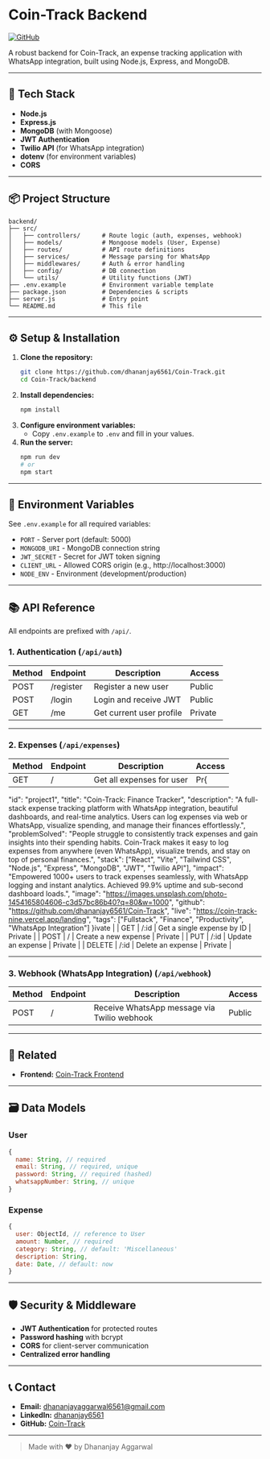 # Coin-Track Backend

[![GitHub](https://img.shields.io/badge/GitHub-Repository-blue?logo=github)](https://github.com/dhananjay6561/Coin-Track)

A robust backend for Coin-Track, an expense tracking application with WhatsApp integration, built using Node.js, Express, and MongoDB.

---

## 🚀 Tech Stack

- **Node.js**
- **Express.js**
- **MongoDB** (with Mongoose)
- **JWT Authentication**
- **Twilio API** (for WhatsApp integration)
- **dotenv** (for environment variables)
- **CORS**

---

## 📦 Project Structure

```
backend/
├── src/
│   ├── controllers/      # Route logic (auth, expenses, webhook)
│   ├── models/           # Mongoose models (User, Expense)
│   ├── routes/           # API route definitions
│   ├── services/         # Message parsing for WhatsApp
│   ├── middlewares/      # Auth & error handling
│   ├── config/           # DB connection
│   └── utils/            # Utility functions (JWT)
├── .env.example          # Environment variable template
├── package.json          # Dependencies & scripts
├── server.js             # Entry point
└── README.md             # This file
```

---

## ⚙️ Setup & Installation

1. **Clone the repository:**
   ```bash
   git clone https://github.com/dhananjay6561/Coin-Track.git
   cd Coin-Track/backend
   ```
2. **Install dependencies:**
   ```bash
   npm install
   ```
3. **Configure environment variables:**
   - Copy `.env.example` to `.env` and fill in your values.
4. **Run the server:**
   ```bash
   npm run dev
   # or
   npm start
   ```

---

## 🔑 Environment Variables

See `.env.example` for all required variables:
- `PORT` - Server port (default: 5000)
- `MONGODB_URI` - MongoDB connection string
- `JWT_SECRET` - Secret for JWT token signing
- `CLIENT_URL` - Allowed CORS origin (e.g., http://localhost:3000)
- `NODE_ENV` - Environment (development/production)

---

## 📚 API Reference
All endpoints are prefixed with `/api/`.

### 1. **Authentication** (`/api/auth`)
| Method | Endpoint      | Description                | Access |
|--------|---------------|----------------------------|--------|
| POST   | /register     | Register a new user        | Public |
| POST   | /login        | Login and receive JWT      | Public |
| GET    | /me           | Get current user profile   | Private|

---

### 2. **Expenses** (`/api/expenses`)
| Method | Endpoint      | Description                        | Access   |
|--------|--------------|------------------------------------|----------|
| GET    | /            | Get all expenses for user           | Pr{
  "id": "project1",
  "title": "Coin-Track: Finance Tracker",
  "description": "A full-stack expense tracking platform with WhatsApp integration, beautiful dashboards, and real-time analytics. Users can log expenses via web or WhatsApp, visualize spending, and manage their finances effortlessly.",
  "problemSolved": "People struggle to consistently track expenses and gain insights into their spending habits. Coin-Track makes it easy to log expenses from anywhere (even WhatsApp), visualize trends, and stay on top of personal finances.",
  "stack": ["React", "Vite", "Tailwind CSS", "Node.js", "Express", "MongoDB", "JWT", "Twilio API"],
  "impact": "Empowered 1000+ users to track expenses seamlessly, with WhatsApp logging and instant analytics. Achieved 99.9% uptime and sub-second dashboard loads.",
  "image": "https://images.unsplash.com/photo-1454165804606-c3d57bc86b40?q=80&w=1000",
  "github": "https://github.com/dhananjay6561/Coin-Track",
  "live": "https://coin-track-nine.vercel.app/landing",
  "tags": ["Fullstack", "Finance", "Productivity", "WhatsApp Integration"]
}ivate  |
| GET    | /:id         | Get a single expense by ID          | Private  |
| POST   | /            | Create a new expense                | Private  |
| PUT    | /:id         | Update an expense                   | Private  |
| DELETE | /:id         | Delete an expense                   | Private  |

---

### 3. **Webhook (WhatsApp Integration)** (`/api/webhook`)
| Method | Endpoint | Description                                 | Access   |
|--------|----------|---------------------------------------------|----------|
| POST   | /        | Receive WhatsApp message via Twilio webhook | Public   |

---

## 🧩 Related
- **Frontend:** [Coin-Track Frontend](https://github.com/dhananjay6561/Coin-Track/tree/master/frontend)

---

## 🗃️ Data Models

### User
```js
{
  name: String, // required
  email: String, // required, unique
  password: String, // required (hashed)
  whatsappNumber: String, // unique
}
```

### Expense
```js
{
  user: ObjectId, // reference to User
  amount: Number, // required
  category: String, // default: 'Miscellaneous'
  description: String,
  date: Date, // default: now
}
```

---

## 🛡️ Security & Middleware
- **JWT Authentication** for protected routes
- **Password hashing** with bcrypt
- **CORS** for client-server communication
- **Centralized error handling**

---

## 📞 Contact
- **Email:** dhananjayaggarwal6561@gmail.com
- **LinkedIn:** [dhananjay6561](https://linkedin.com/in/dhananjay6561)
- **GitHub:** [Coin-Track](https://github.com/dhananjay6561/Coin-Track)

---

> Made with ❤️ by Dhananjay Aggarwal
